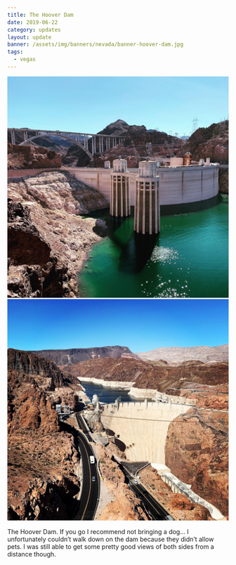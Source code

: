 ```yaml
---
title: The Hoover Dam
date: 2019-06-22
category: updates
layout: update
banner: /assets/img/banners/nevada/banner-hoover-dam.jpg
tags:
  - vegas
---
```


<div class="img-slider">
    <img src="/assets/img/updates/nevada/hoover-dam/hoover-1.jpg">
    <img src="/assets/img/updates/nevada/hoover-dam/hoover-2.jpg">
</div>

The Hoover Dam. If you go I recommend not bringing a dog... I unfortunately couldn’t walk down on the dam because they didn’t allow pets. I was still able to get some pretty good views of both sides from a distance though.
